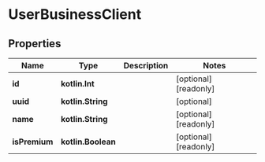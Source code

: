 
# UserBusinessClient

## Properties
Name | Type | Description | Notes
------------ | ------------- | ------------- | -------------
**id** | **kotlin.Int** |  |  [optional] [readonly]
**uuid** | **kotlin.String** |  |  [optional]
**name** | **kotlin.String** |  |  [optional] [readonly]
**isPremium** | **kotlin.Boolean** |  |  [optional] [readonly]




